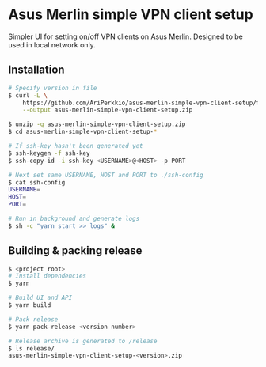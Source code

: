 # Asus Merlin simple VPN client setup

Simpler UI for setting on/off VPN clients on Asus Merlin. Designed to be used in local network only.

## Installation

```bash
# Specify version in file
$ curl -L \
    https://github.com/AriPerkkio/asus-merlin-simple-vpn-client-setup/files/4023802/asus-merlin-simple-vpn-client-setup-0.0.1.zip \
    --output asus-merlin-simple-vpn-client-setup.zip

$ unzip -q asus-merlin-simple-vpn-client-setup.zip
$ cd asus-merlin-simple-vpn-client-setup-*

# If ssh-key hasn't been generated yet
$ ssh-keygen -f ssh-key
$ ssh-copy-id -i ssh-key <USERNAME>@<HOST> -p PORT

# Next set same USERNAME, HOST and PORT to ./ssh-config
$ cat ssh-config
USERNAME=
HOST=
PORT=

# Run in background and generate logs
$ sh -c "yarn start >> logs" &

```

## Building & packing release

```sh
$ <project root>
# Install dependencies
$ yarn

# Build UI and API
$ yarn build

# Pack release
$ yarn pack-release <version number>

# Release archive is generated to /release
$ ls release/
asus-merlin-simple-vpn-client-setup-<version>.zip
```
